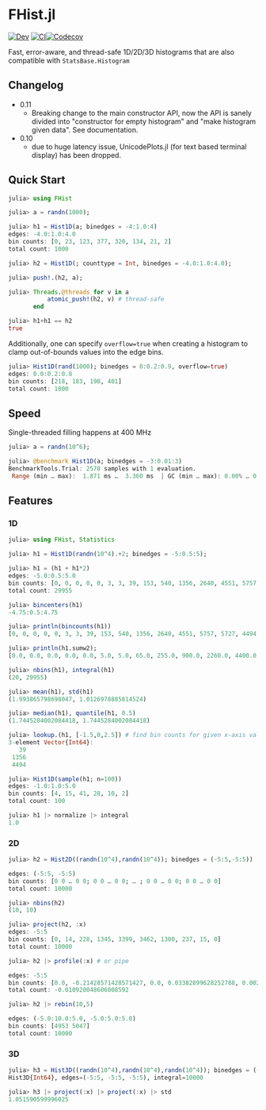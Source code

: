 # FHist.jl

[![Dev](https://img.shields.io/badge/docs-dev-blue.svg)](https://moelf.github.io/FHist.jl/dev/)
[![CI](https://github.com/Moelf/FHist.jl/actions/workflows/ci.yml/badge.svg?branch=main)](https://github.com/Moelf/FHist.jl/actions/workflows/ci.yml)[![Codecov](https://codecov.io/gh/Moelf/FHist.jl/branch/master/graph/badge.svg)](https://codecov.io/gh/Moelf/FHist.jl)

Fast, error-aware, and thread-safe 1D/2D/3D histograms that are also compatible with `StatsBase.Histogram`

## Changelog
- 0.11
  - Breaking change to the main constructor API, now the API is sanely divided into "constructor for
    empty histogram" and "make histogram given data". See documentation.
- 0.10
  - due to huge latency issue, UnicodePlots.jl (for text based terminal display) has been dropped.

## Quick Start
```julia
julia> using FHist

julia> a = randn(1000);

julia> h1 = Hist1D(a; binedges = -4:1.0:4)
edges: -4.0:1.0:4.0
bin counts: [0, 23, 123, 377, 320, 134, 21, 2]
total count: 1000

julia> h2 = Hist1D(; counttype = Int, binedges = -4.0:1.0:4.0);

julia> push!.(h2, a);

julia> Threads.@threads for v in a
           atomic_push!(h2, v) # thread-safe
       end

julia> h1+h1 == h2
true
```

Additionally, one can specify `overflow=true` when creating a histogram to clamp out-of-bounds values into 
the edge bins.
```julia
julia> Hist1D(rand(1000); binedges = 0:0.2:0.9, overflow=true)
edges: 0.0:0.2:0.8
bin counts: [218, 183, 198, 401]
total count: 1000
```

## Speed

Single-threaded filling happens at 400 MHz
```julia
julia> a = randn(10^6);

julia> @benchmark Hist1D(a; binedges = -3:0.01:3)
BenchmarkTools.Trial: 2578 samples with 1 evaluation.
 Range (min … max):  1.871 ms …  3.360 ms  ┊ GC (min … max): 0.00% … 0.00%
```

## Features

### 1D

```julia
julia> using FHist, Statistics

julia> h1 = Hist1D(randn(10^4).+2; binedges = -5:0.5:5);

julia> h1 = (h1 + h1*2)
edges: -5.0:0.5:5.0
bin counts: [0, 0, 0, 0, 0, 3, 3, 39, 153, 540, 1356, 2640, 4551, 5757, 5727, 4494, 2652, 1326, 546, 168]
total count: 29955

julia> bincenters(h1)
-4.75:0.5:4.75

julia> println(bincounts(h1))
[0, 0, 0, 0, 0, 3, 3, 39, 153, 540, 1356, 2640, 4551, 5757, 5727, 4494, 2652, 1326, 546, 168]

julia> println(h1.sumw2);
[0.0, 0.0, 0.0, 0.0, 0.0, 5.0, 5.0, 65.0, 255.0, 900.0, 2260.0, 4400.0, 7585.0, 9595.0, 9545.0, 7490.0, 4420.0, 2210.0, 910.0, 280.0]

julia> nbins(h1), integral(h1)
(20, 29955)

julia> mean(h1), std(h1)
(1.993865798698047, 1.0126978885814524)

julia> median(h1), quantile(h1, 0.5)
(1.7445284002084418, 1.7445284002084418)

julia> lookup.(h1, [-1.5,0,2.5]) # find bin counts for given x-axis values
3-element Vector{Int64}:
   39
 1356
 4494

julia> Hist1D(sample(h1; n=100))
edges: -1.0:1.0:5.0
bin counts: [4, 15, 41, 28, 10, 2]
total count: 100

julia> h1 |> normalize |> integral
1.0
```

### 2D

```julia
julia> h2 = Hist2D((randn(10^4),randn(10^4)); binedges = (-5:5,-5:5))

edges: (-5:5, -5:5)
bin counts: [0 0 … 0 0; 0 0 … 0 0; … ; 0 0 … 0 0; 0 0 … 0 0]
total count: 10000

julia> nbins(h2)
(10, 10)

julia> project(h2, :x)
edges: -5:5
bin counts: [0, 14, 228, 1345, 3399, 3462, 1300, 237, 15, 0]
total count: 10000

julia> h2 |> profile(:x) # or pipe

edges: -5:5
bin counts: [0.0, -0.21428571428571427, 0.0, 0.03382899628252788, 0.0025007355104442485, 0.012709416522241479, 0.018461538461538463, 0.035864978902953586, 0.1, 0.0]
total count: -0.010920048606008592

julia> h2 |> rebin(10,5)

edges: (-5.0:10.0:5.0, -5.0:5.0:5.0)
bin counts: [4953 5047]
total count: 10000
```

### 3D

```julia
julia> h3 = Hist3D((randn(10^4),randn(10^4),randn(10^4)); binedges = (-5:5,-5:5,-5:5))
Hist3D{Int64}, edges=(-5:5, -5:5, -5:5), integral=10000

julia> h3 |> project(:x) |> project(:x) |> std
1.051590599996025
```

